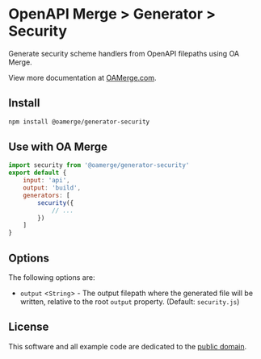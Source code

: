 # OpenAPI Merge > Generator > Security

Generate security scheme handlers from OpenAPI filepaths using OA Merge.

View more documentation at [OAMerge.com](https://oamerge.com).

## Install

```bash
npm install @oamerge/generator-security
```

## Use with OA Merge

```js
import security from '@oamerge/generator-security'
export default {
	input: 'api',
	output: 'build',
	generators: [
		security({
			// ...
		})
	]
}
```

## Options

The following options are:

- `output` <`String`> - The output filepath where the generated file will be written, relative to the root `output` property. (Default: `security.js`)

## License

This software and all example code are dedicated to the [public domain](http://en.wikipedia.org/wiki/Public_Domain).
